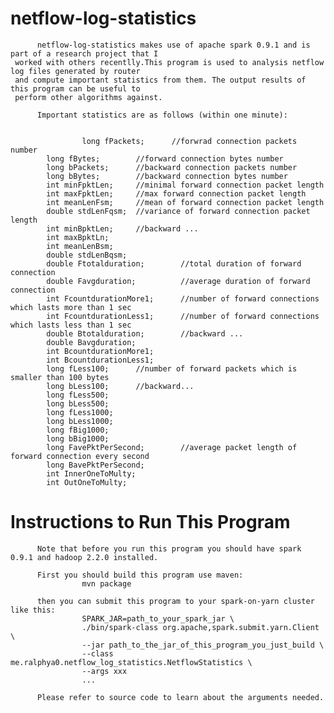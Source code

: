 netflow-log-statistics
======================
          netflow-log-statistics makes use of apache spark 0.9.1 and is part of a research project that I
     worked with others recentlly.This program is used to analysis netflow log files generated by router 
     and compute important statistics from them. The output results of this program can be useful to 
     perform other algorithms against.
          
          Important statistics are as follows (within one minute):
          
          
                    long fPackets;      //forwrad connection packets number
          	long fBytes;        //forward connection bytes number
          	long bPackets;      //backward connection packets number
          	long bBytes;        //backward connection bytes number
          	int minFpktLen;     //minimal forward connection packet length
          	int maxFpktLen;     //max forward connection packet length
          	int meanLenFsm;     //mean of forward connection packet length
          	double stdLenFqsm;  //variance of forward connection packet length
          	int minBpktLen;     //backward ...
          	int maxBpktLn;
          	int meanLenBsm;
          	double stdLenBqsm;
          	double Ftotalduration;        //total duration of forward connection
          	double Favgduration;          //average duration of forward connection
          	int FcountdurationMore1;      //number of forward connections which lasts more than 1 sec
          	int FcountdurationLess1;      //number of forward connections which lasts less than 1 sec
          	double Btotalduration;        //backward ...
          	double Bavgduration;
          	int BcountdurationMore1;
          	int BcountdurationLess1;
          	long fLess100;      //number of forward packets which is smaller than 100 bytes
          	long bLess100;      //backward...
          	long fLess500;
          	long bLess500;
          	long fLess1000;
          	long bLess1000;
          	long fBig1000;
          	long bBig1000;
          	long FavePktPerSecond;        //average packet length of forward connection every second
          	long BavePktPerSecond;
          	int InnerOneToMulty;
          	int OutOneToMulty;

Instructions to Run This Program
================================
          Note that before you run this program you should have spark 0.9.1 and hadoop 2.2.0 installed.
          
          First you should build this program use maven:
                    mvn package
          
          then you can submit this program to your spark-on-yarn cluster like this:
                    SPARK_JAR=path_to_your_spark_jar \
                    ./bin/spark-class org.apache,spark.submit.yarn.Client \
                    --jar path_to_the_jar_of_this_program_you_just_build \
                    --class me.ralphya0.netflow_log_statistics.NetflowStatistics \
                    --args xxx
                    ...
                    
          Please refer to source code to learn about the arguments needed.
